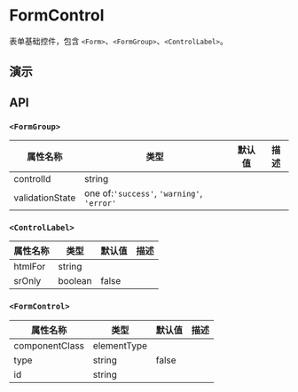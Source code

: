 # FormControl [<i class="icon icon-edit2" ></i>](https://github.com/rsuite/rsuite.github.io/blob/master/src/components/formControl/index.md)

表单基础控件，包含 `<Form>`、`<FormGroup>`、`<ControlLabel>`。


## 演示

<!--{demo}-->



## API
### `<FormGroup>`

属性名称            | 类型                                         | 默认值 | 描述
--------------- | ------------------------------------------ | --- | --
controlId       | string                                     |     |
validationState | one of:`'success'`, `'warning'`, `'error'` |     |

### `<ControlLabel>`

属性名称    | 类型      | 默认值   | 描述
------- | ------- | ----- | --
htmlFor | string  |       |
srOnly  | boolean | false |

### `<FormControl>`

属性名称           | 类型          | 默认值   | 描述
-------------- | ----------- | ----- | --
componentClass | elementType |       |
type           | string      | false |
id             | string      |       |
